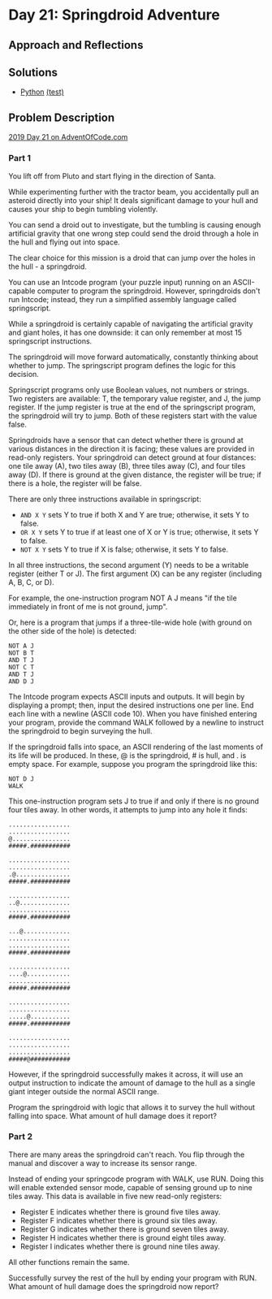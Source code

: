 # Day 21: Springdroid Adventure

## Approach and Reflections

## Solutions

- [Python](./python_day21/aoc/day21.py) [(test)](./python_day21/day21_test.py)

## Problem Description

[2019 Day 21 on AdventOfCode.com](https://adventofcode.com/2019/day/21)

### Part 1

You lift off from Pluto and start flying in the direction of Santa.

While experimenting further with the tractor beam, you accidentally pull an
asteroid directly into your ship! It deals significant damage to your hull and
causes your ship to begin tumbling violently.

You can send a droid out to investigate, but the tumbling is causing enough
artificial gravity that one wrong step could send the droid through a hole in
the hull and flying out into space.

The clear choice for this mission is a droid that can jump over the holes in
the hull - a springdroid.

You can use an Intcode program (your puzzle input) running on an ASCII-capable
computer to program the springdroid. However, springdroids don't run Intcode;
instead, they run a simplified assembly language called springscript.

While a springdroid is certainly capable of navigating the artificial gravity
and giant holes, it has one downside: it can only remember at most 15
springscript instructions.

The springdroid will move forward automatically, constantly thinking about
whether to jump. The springscript program defines the logic for this decision.

Springscript programs only use Boolean values, not numbers or strings. Two
registers are available: T, the temporary value register, and J, the jump
register. If the jump register is true at the end of the springscript program,
the springdroid will try to jump. Both of these registers start with the value
false.

Springdroids have a sensor that can detect whether there is ground at various
distances in the direction it is facing; these values are provided in
read-only registers. Your springdroid can detect ground at four distances: one
tile away (A), two tiles away (B), three tiles away (C), and four tiles away
(D). If there is ground at the given distance, the register will be true; if
there is a hole, the register will be false.

There are only three instructions available in springscript:

- `AND X Y` sets Y to true if both X and Y are true; otherwise, it sets Y to false.
- `OR X Y` sets Y to true if at least one of X or Y is true; otherwise, it
  sets Y to false.
- `NOT X Y` sets Y to true if X is false; otherwise, it sets Y to false.

In all three instructions, the second argument (Y) needs to be a writable
register (either T or J). The first argument (X) can be any register
(including A, B, C, or D).

For example, the one-instruction program NOT A J means "if the tile
immediately in front of me is not ground, jump".

Or, here is a program that jumps if a three-tile-wide hole (with ground on the
other side of the hole) is detected:

```
NOT A J
NOT B T
AND T J
NOT C T
AND T J
AND D J
```

The Intcode program expects ASCII inputs and outputs. It will begin by
displaying a prompt; then, input the desired instructions one per line. End
each line with a newline (ASCII code 10). When you have finished entering your
program, provide the command WALK followed by a newline to instruct the
springdroid to begin surveying the hull.

If the springdroid falls into space, an ASCII rendering of the last moments of
its life will be produced. In these, @ is the springdroid, # is hull, and . is
empty space. For example, suppose you program the springdroid like this:

```
NOT D J
WALK
```

This one-instruction program sets J to true if and only if there is no ground
four tiles away. In other words, it attempts to jump into any hole it finds:

```
.................
.................
@................
#####.###########

.................
.................
.@...............
#####.###########

.................
..@..............
.................
#####.###########

...@.............
.................
.................
#####.###########

.................
....@............
.................
#####.###########

.................
.................
.....@...........
#####.###########

.................
.................
.................
#####@###########
```

However, if the springdroid successfully makes it across, it will use an
output instruction to indicate the amount of damage to the hull as a single
giant integer outside the normal ASCII range.

Program the springdroid with logic that allows it to survey the hull without
falling into space. What amount of hull damage does it report?

### Part 2

There are many areas the springdroid can't reach. You flip through the manual
and discover a way to increase its sensor range.

Instead of ending your springcode program with WALK, use RUN. Doing this will
enable extended sensor mode, capable of sensing ground up to nine tiles away.
This data is available in five new read-only registers:

- Register E indicates whether there is ground five tiles away.
- Register F indicates whether there is ground six tiles away.
- Register G indicates whether there is ground seven tiles away.
- Register H indicates whether there is ground eight tiles away.
- Register I indicates whether there is ground nine tiles away.

All other functions remain the same.

Successfully survey the rest of the hull by ending your program with RUN. What
amount of hull damage does the springdroid now report?

